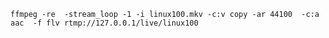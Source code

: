 `ffmpeg -re  -stream_loop -1 -i linux100.mkv -c:v copy -ar 44100  -c:a aac  -f flv rtmp://127.0.0.1/live/linux100`